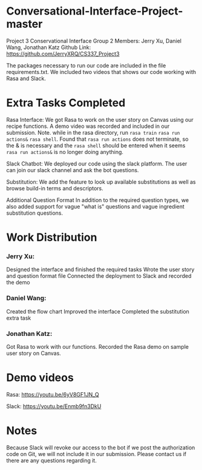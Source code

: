 # Conversational-Interface-Project-master
Project 3 Conservational Interface
Group 2
Members: Jerry Xu, Daniel Wang, Jonathan Katz
Github Link: https://github.com/JerryXRQ/CS337_Project3

The packages necessary to run our code are included in the file requirements.txt. We included two videos that shows our code working with Rasa and Slack.



# Extra Tasks Completed
Rasa Interface:
We got Rasa to work on the user story on Canvas using our recipe functions. A demo video was recorded and included in our submission.
Note. while in the rasa directory, run `rasa train` `rasa run actions&` `rasa shell`. Found that `rasa run actions` does not terminate, so the & is necessary and the `rasa shell` should be entered when it seems `rasa run actions&` is no longer doing anything.

Slack Chatbot:
We deployed our code using the slack platform. The user can join our slack channel and ask the bot questions.

Substitution:
We add the feature to look up available substitutions as well as browse build-in terms and descriptors.

Additional Question Format
In addition to the required question types, we also added support for vague "what is" questions and vague ingredient substitution questions.


# Work Distribution


### Jerry Xu:
Designed the interface and finished the required tasks
Wrote the user story and question format file
Connected the deployment to Slack and recorded the demo

### Daniel Wang:
Created the flow chart
Improved the interface
Completed the substitution extra task

### Jonathan Katz:
Got Rasa to work with our functions.
Recorded the Rasa demo on sample user story on Canvas.


# Demo videos

Rasa: https://youtu.be/6yV8GF1JN_Q

Slack: https://youtu.be/Enmb9fn3DkU

# Notes

Because Slack will revoke our access to the bot if we post the authorization code on Git, we will not include it in our submission. Please contact us if there are any questions regarding it.
